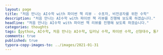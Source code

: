 ```yaml
---
layout: page
title: "처음 만나는 AI수학 with 파이썬 책 리뷰 - 수포자, 비전공자를 위한 수학"
description: "처음 만나는 AI수학 with 파이썬 책 리뷰를 진행해 보도록 하겠습니다."
headline: "처음 만나는 AI수학 with 파이썬 책 리뷰를 진행해 보도록 하겠습니다."
categories: thoughts
tags: [python, AI수학, 처음 만나는 AI수학, 딥러닝 수학, 파이썬 수학, 선형대수, 통계, 미분, 영진닷컴, data science, 데이터 분석, 딥러닝]
comments: true
published: true
typora-copy-images-to: ../images/2021-01-31
---
```

